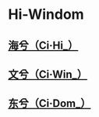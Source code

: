 # Hi-Windom

## [海兮（Ci·Hi_）](https://github.com/ci-hi)

## [文兮（Ci·Win_）](https://github.com/ci-win)

## [东兮（Ci·Dom_）](https://github.com/ci-dom)
